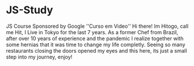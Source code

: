 # JS-Study
JS Course Sponsored by Google ''Curso em Video''
Hi there! Im Hitogo, call me Hit, I Live in Tokyo for the last 7 years.
As a former Chef from Brazil, after over 10 years of experience and the pandemic I realize together with some hernias that it was time to change my life completly.
Seeing so many restaurants closing the doors opened my eyes and this here, its just a small step into my journey, enjoy!
